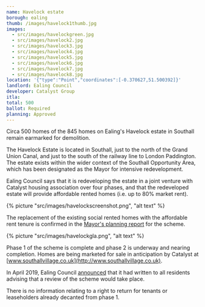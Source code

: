 ```yaml
---
name: Havelock estate 
borough: ealing
thumb: /images/havelock1thumb.jpg
images:
  - src/images/havelockgreen.jpg
  - src/images/havelock2.jpg
  - src/images/havelock3.jpg
  - src/images/havelock4.jpg
  - src/images/havelock5.jpg
  - src/images/havelock6.jpg
  - src/images/havelock7.jpg
  - src/images/havelock8.jpg
location: '{"type":"Point","coordinates":[-0.370627,51.500392]}'
landlord: Ealing Council
developer: Catalyst Group
itla:
total: 500
ballot: Required
planning: Approved
---
```

Circa 500 homes of the 845 homes on Ealing's Havelock estate in Southall remain earmarked for demolition.

The Havelock Estate is located in Southall, just to the north of the Grand Union Canal, and just to the south of the railway line to London Paddington. The estate exists within the wider context of the Southall Opportunity Area, which has been designated as the Mayor for intensive redevelopment.

Ealing Council says that it is redeveloping the estate in a joint venture with Catalyst housing association over four phases, and that the redeveloped estate will provide affordable rented homes (i.e. up to 80% market rent).

{% picture "src/images/havelockscreenshot.png", "alt text" %}

The replacement of the existing social rented homes with the affordable rent tenure is confirmed in the [Mayor's planning report](https://www.london.gov.uk/sites/default/files/public%3A//public%3A//PAWS/media_id_19485///1_havelock_estate_masterplan_report.pdf) for the scheme.

{% picture "src/images/havelockgla.png", "alt text" %}

Phase 1 of the scheme is complete and phase 2 is underway and nearing completion. Homes are being marketed for sale in anticipation by Catalyst at [www.southallvillage.co.uk](http://www.southallvillage.co.uk). 

In April 2019, Ealing Council [announced](https://www.ealing.gov.uk/info/201104/housing_regeneration/374/havelock_estate/3) that it had written to all residents advising that a review of the scheme would take place.

There is no information relating to a right to return for tenants or leaseholders already decanted from phase 1.

